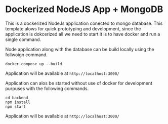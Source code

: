 # Dockerized NodeJS App + MongoDB

This is a dockerized NodeJs application conected to mongo database. This template alows for quick prototyping and development, since the application is dokcerized all we need to start it is to have docker and run a single command.

Node application along with the database can be build locally using the follwoign command.
```
docker-compose up --build
```

Application will be available at `http://localhost:3000/`

Application can alos be started without use of docker for development purpuses with the following commands.

```
cd backend
npm install
npm start
```

Application will be available at `http://localhost:3000/`

